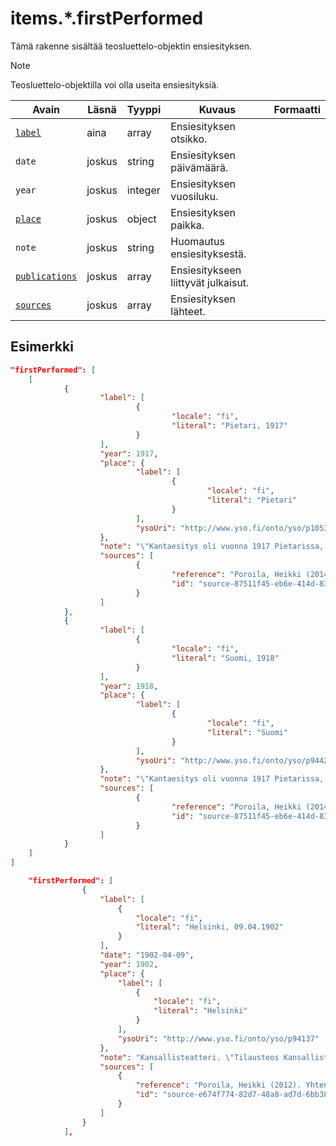 # items.\*.firstPerformed

Tämä rakenne sisältää teosluettelo-objektin ensiesityksen.

> [!NOTE]
> Teosluettelo-objektilla voi olla useita ensiesityksiä.

| Avain | Läsnä  | Tyyppi  | Kuvaus | Formaatti |
| --- | --- | --- | --- | --- |
| [`label`](#itemsfirstperformedlabel) | aina   | array   | Ensiesityksen otsikko. | |
| `date` | joskus | string  | Ensiesityksen päivämäärä. | |
| `year` | joskus | integer | Ensiesityksen vuosiluku. | |
| [`place`](#itemsfirstperformedplace) | joskus | object  | Ensiesityksen paikka. | |
| `note` | joskus | string  | Huomautus ensiesityksestä. | |
| [`publications`](#itemsfirstperformedpublications) | joskus | array | Ensiesitykseen liittyvät julkaisut. | |
| [`sources`](#itemsfirstperformedsources) | joskus | array | Ensiesityksen lähteet. | |

## Esimerkki

```JSON
"firstPerformed": [
	[
			{
					"label": [
							{
									"locale": "fi",
									"literal": "Pietari, 1917"
							}
					],
					"year": 1917,
					"place": {
							"label": [
									{
											"locale": "fi",
											"literal": "Pietari"
									}
							],
							"ysoUri": "http://www.yso.fi/onto/yso/p105354"
					},
					"note": "\"Kantaesitys oli vuonna 1917 Pietarissa, Suomessa 1918\" (Poroila 2014)",
					"sources": [
							{
									"reference": "Poroila, Heikki (2014). Yhtenäistetty Ernest Pingoud. Teosten yhtenäistettyjen nimekkeiden ohjeluettelo. Helsinki, Suomen musiikkikirjastoyhdistys. Suomen musiikkikirjastoyhdistyksen julkaisusarja, 169. PDF. ISBN 978-952-5363-68-5. ",
									"id": "source-87511f45-eb6e-414d-832f-eadd88967c4b"
							}
					]
			},
			{
					"label": [
							{
									"locale": "fi",
									"literal": "Suomi, 1918"
							}
					],
					"year": 1918,
					"place": {
							"label": [
									{
											"locale": "fi",
											"literal": "Suomi"
									}
							],
							"ysoUri": "http://www.yso.fi/onto/yso/p94426"
					},
					"note": "\"Kantaesitys oli vuonna 1917 Pietarissa, Suomessa 1918\" (Poroila 2014)",
					"sources": [
							{
									"reference": "Poroila, Heikki (2014). Yhtenäistetty Ernest Pingoud. Teosten yhtenäistettyjen nimekkeiden ohjeluettelo. Helsinki, Suomen musiikkikirjastoyhdistys. Suomen musiikkikirjastoyhdistyksen julkaisusarja, 169. PDF. ISBN 978-952-5363-68-5. ",
									"id": "source-87511f45-eb6e-414d-832f-eadd88967c4b"
							}
					]
			}
	]
]
```

```JSON
    "firstPerformed": [
                {
                    "label": [
                        {
                            "locale": "fi",
                            "literal": "Helsinki, 09.04.1902"
                        }
                    ],
                    "date": "1902-04-09",
                    "year": 1902,
                    "place": {
                        "label": [
                            {
                                "locale": "fi",
                                "literal": "Helsinki"
                            }
                        ],
                        "ysoUri": "http://www.yso.fi/onto/yso/p94137"
                    },
                    "note": "Kansallisteatteri. \"Tilausteos Kansallisteatterin avajaisiin 9.4.1902.\" (Poroila 2012)",
                    "sources": [
                        {
                            "reference": "Poroila, Heikki (2012). Yhtenäistetty Armas Järnefelt. Yhtenäistettyjen nimekkeiden ohjeluettelo. Helsinki, Suomen musiikkikirjastoyhdistys. Suomen musiikkikirjastoyhdistyksen julkaisusarja, 134. PDF. ISBN 978-952-5363-68-5. ",
                            "id": "source-e674f774-82d7-48a8-ad7d-6bb3834a747e"
                        }
                    ]
                }
            ],
```
